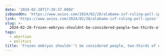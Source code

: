 ```yaml
---
date: '2024-02-28T17:30:37.000Z'
isBasedOn: 'https://www.axios.com/2024/02/28/alabama-ivf-ruling-poll-ipsos'
link: 'https://www.axios.com/2024/02/28/alabama-ivf-ruling-poll-ipsos'
slug: >-
  2024-02-28-frozen-embryos-shouldnt-be-considered-people-two-thirds-of-americans-say
tags:
  - abortion
  - politics
title: 'Frozen embryos shouldn''t be considered people, two-thirds of Americans say'
---
```


